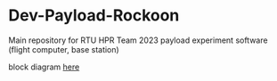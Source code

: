 # Dev-Payload-Rockoon
Main repository for RTU HPR Team 2023 payload experiment software (flight computer, base station)

block diagram [here](https://drive.google.com/file/d/1JWPtqqIjti7fqFCMI8yH3zY4sfTKfGcq/view?usp=sharing)
